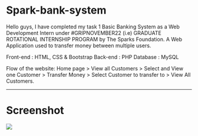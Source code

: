# Spark-bank-system
Hello guys, I have completed my task 1 Basic Banking System as a Web Development Intern under #GRIPNOVEMBER22 (i.e) GRADUATE ROTATIONAL INTERNSHIP PROGRAM by The Sparks Foundation. A Web Application used to transfer money between multiple users.

Front-end : HTML, CSS & Bootstrap Back-end : PHP Database : MySQL

Flow of the website: Home page > View all Customers > Select and View one Customer > Transfer Money > Select Customer to transfer to > View All Customers.
<hr>

# Screenshot
<img src="C:\Users\HP\Desktop\jugal\banking screen.png" class="img-fluid">